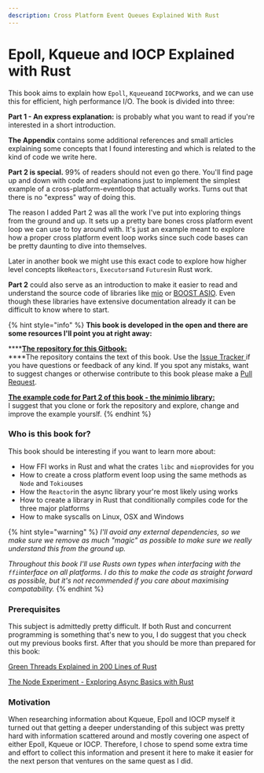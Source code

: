 ```yaml
---
description: Cross Platform Event Queues Explained With Rust
---
```


# Epoll, Kqueue and IOCP Explained with Rust

This book aims to explain how `Epoll`, `Kqueue`and `IOCP`works, and we can use this for efficient, high performance I/O. The book is divided into three:

**Part 1 - An express explanation:** is probably what you want to read if you're interested in a short introduction.

**The Appendix** contains some additional references and small articles explaining some concepts that I found interesting and which is related to the kind of code we write here.

**Part 2 is special.** 99% of readers should not even go there. You'll find page up and down with code and explanations just to implement the simplest example of a cross-platform-eventloop that actually works. Turns out that there is no "express" way of doing this.

The reason I added Part 2 was all the work I've put into exploring things from the ground and up. It sets up a pretty bare bones cross platform event loop we can use to toy around with. It's just an example meant to explore how a proper cross platform event loop works since such code bases can be pretty daunting to dive into themselves.

Later in another book we might use this exact code to explore how higher level concepts like`Reactors`, `Executors`and `Futures`in Rust work. 

**Part 2** could also serve as an introduction to make it easier to read and understand the source code of libraries like [mio](https://github.com/tokio-rs/mio) or [BOOST ASIO](https://www.boost.org/doc/libs/1_42_0/boost/asio/). Even though these libraries have extensive documentation already it can be difficult to know where to start.

{% hint style="info" %}
**This book is developed in the open and there are some resources I'll point you at right away:**

\*\*\*\*[**The repository for this Gitbook:**](https://github.com/cfsamson/book-exploring-epoll-kqueue-iocp)  
****The repository contains the text of this book. Use the [Issue Tracker ](https://github.com/cfsamson/book-exploring-epoll-kqueue-iocp/issues)if you have questions or feedback of any kind. If you spot any mistaks, want to suggest changes or otherwise contribute to this book please make a [Pull Request](https://github.com/cfsamson/book-exploring-epoll-kqueue-iocp/pulls).

[**The example code for Part 2 of this book - the minimio library:**](https://github.com/cfsamson/examples-minimio)  
I suggest that you clone or fork the repository and explore, change and improve the example yourslf. 
{% endhint %}

### Who is this book for?

This book should be interesting if you want to learn more about:

* How FFI works in Rust and what the crates `libc` and `mio`provides for you
* How to create a cross platform event loop using the same methods as `Node` and `Tokio`uses 
* How the `Reactor`in the async library your're most likely using works
* How to create a library in Rust that conditionally compiles code for the three major platforms
* How to make syscalls on Linux, OSX and Windows

{% hint style="warning" %}
_I'll avoid any external dependencies, so we make sure we remove as much "magic" as possible to make sure we really understand this from the ground up._

_Throughout this book I'll use Rusts own types when interfacing with the `ffi`interface on all platforms. I do this to make the code as straight forward as possible, but it's not recommended if you care about maximising compatability._
{% endhint %}

### Prerequisites

This subject is admittedly pretty difficult. If both Rust and concurrent programming is something that's new to you, I do suggest that you check out my previous books first. After that you should be more than prepared for this book:

[Green Threads Explained in 200 Lines of Rust](https://cfsamson.gitbook.io/green-threads-explained-in-200-lines-of-rust/)

[The Node Experiment - Exploring Async Basics with Rust](https://cfsamson.github.io/book-exploring-async-basics/)

### Motivation

When researching information about Kqueue, Epoll and IOCP myself it turned out that getting a deeper understanding of this subject was pretty hard with information scattered around and mostly covering one aspect of either Epoll, Kqueue or IOCP. Therefore, I chose to spend some extra time and effort to collect this information and present it here to make it easier for the next person that ventures on the same quest as I did.

